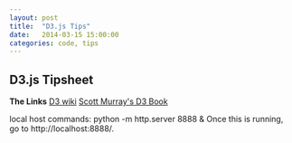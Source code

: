 ```yaml
---
layout: post
title:  "D3.js Tips"
date:   2014-03-15 15:00:00
categories: code, tips
---
```


D3.js Tipsheet
--------------
**The Links** 
[D3 wiki](https://github.com/mbostock/d3/wiki)
[Scott Murray's D3 Book](http://alignedleft.com/tutorials/d3)

local host commands: 
python -m http.server 8888 &
Once this is running, go to http://localhost:8888/.